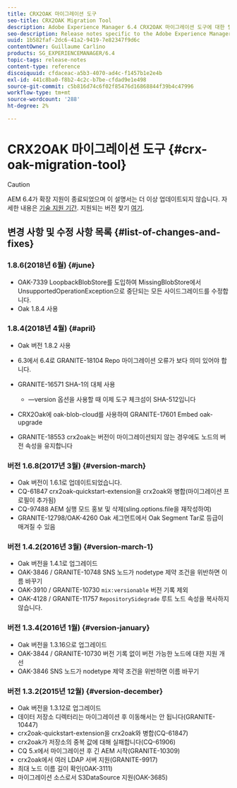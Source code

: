 ```yaml
---
title: CRX2OAK 마이그레이션 도구
seo-title: CRX2OAK Migration Tool
description: Adobe Experience Manager 6.4 CRX2OAK 마이그레이션 도구에 대한 릴리스 노트입니다.
seo-description: Release notes specific to the Adobe Experience Manager 6.4 CRX2OAK Migration tool.
uuid: 1b582faf-2dc6-41a2-9419-7e82347f9d6c
contentOwner: Guillaume Carlino
products: SG_EXPERIENCEMANAGER/6.4
topic-tags: release-notes
content-type: reference
discoiquuid: cfdaceac-a5b3-4070-ad4c-f1457b1e2e4b
exl-id: 441c8ba0-f8b2-4c2c-b7be-cfdad9e1e498
source-git-commit: c5b816d74c6f02f85476d16868844f39b4c47996
workflow-type: tm+mt
source-wordcount: '288'
ht-degree: 2%

---
```


# CRX2OAK 마이그레이션 도구 {#crx-oak-migration-tool}

>[!CAUTION]
>
>AEM 6.4가 확장 지원이 종료되었으며 이 설명서는 더 이상 업데이트되지 않습니다. 자세한 내용은 [기술 지원 기간](https://helpx.adobe.com/kr/support/programs/eol-matrix.html). 지원되는 버전 찾기 [여기](https://experienceleague.adobe.com/docs/).

## 변경 사항 및 수정 사항 목록 {#list-of-changes-and-fixes}

### 1.8.6(2018년 6월) {#june}

* OAK-7339 LoopbackBlobStore를 도입하여 MissingBlobStore에서 UnsupportedOperationException으로 중단되는 모든 사이드그레이드를 수정합니다.
* Oak 1.8.4 사용

### 1.8.4(2018년 4월) {#april}

* Oak 버전 1.8.2 사용
* 6.3에서 6.4로 GRANITE-18104 Repo 마이그레이션 오류가 보다 의미 있어야 합니다.
* GRANITE-16571 SHA-1의 대체 사용

   * —version 옵션을 사용할 때 이제 도구 체크섬이 SHA-512입니다

* CRX2Oak에 oak-blob-cloud를 사용하여 GRANITE-17601 Embed oak-upgrade
* GRANITE-18553 crx2oak는 버전이 마이그레이션되지 않는 경우에도 노드의 버전 속성을 유지합니다

### 버전 1.6.8(2017년 3월) {#version-march}

* Oak 버전이 1.6.1로 업데이트되었습니다.
* CQ-61847 crx2oak-quickstart-extension을 crx2oak와 병합(마이그레이션 프로필이 추가됨)
* CQ-97488 AEM 실행 모드 홍보 및 삭제(sling.options.file을 재작성하여)
* GRANITE-12798/OAK-4260 Oak 세그먼트에서 Oak Segment Tar로 등급이 매겨질 수 있음

### 버전 1.4.2(2016년 3월) {#version-march-1}

* Oak 버전을 1.4.1로 업그레이드
* OAK-3846 / GRANITE-10748 SNS 노드가 nodetype 제약 조건을 위반하면 이름 바꾸기
* OAK-3910 / GRANITE-10730 `mix:versionable` 버전 기록 제외
* OAK-4128 / GRANITE-11757 `RepositorySidegrade` 루트 노드 속성을 복사하지 않습니다.

### 버전 1.3.4(2016년 1월) {#version-january}

* Oak 버전을 1.3.16으로 업그레이드
* OAK-3844 / GRANITE-10730 버전 기록 없이 버전 가능한 노드에 대한 지원 개선
* OAK-3846 SNS 노드가 nodetype 제약 조건을 위반하면 이름 바꾸기

### 버전 1.3.2(2015년 12월) {#version-december}

* Oak 버전을 1.3.12로 업그레이드
* 데이터 저장소 디렉터리는 마이그레이션 후 이동해서는 안 됩니다(GRANITE-10447)
* crx2oak-quickstart-extension을 crx2oak와 병합(CQ-61847)
* crx2oak가 저장소의 중복 값에 대해 실패합니다(CQ-61906)
* CQ 5.x에서 마이그레이션 후 긴 AEM 시작(GRANITE-10309)
* crx2oak에서 여러 LDAP 서버 지원(GRANITE-9917)
* 최대 노드 이름 길이 확인(OAK-3111)
* 마이그레이션 소스로서 S3DataSource 지원(OAK-3685)
